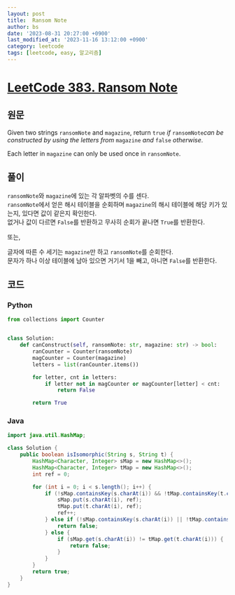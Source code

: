 ```yaml
---
layout: post
title:  Ransom Note
author: bs
date: '2023-08-31 20:27:00 +0900'
last_modified_at: '2023-11-16 13:12:00 +0900'
category: leetcode
tags: [leetcode, easy, 알고리즘]
---
```


# [LeetCode 383. Ransom Note](https://leetcode.com/problems/ransom-note/)

## 원문
Given two strings `ransomNote` and `magazine`, return `true` *if* `ransomNote`*can be constructed by using the letters from* `magazine` *and* `false` *otherwise*.

Each letter in `magazine` can only be used once in `ransomNote`.

## 풀이
`ransomNote`와 `magazine`에 있는 각 알파벳의 수를 센다.<br>
`ransomNote`에서 얻은 해시 테이블을 순회하며 `magazine`의 해시 테이블에 해당 키가 있는지, 있다면 값이 같은지 확인한다.<br>
없거나 값이 다르면 `False`를 반환하고 무사히 순회가 끝나면 `True`를 반환한다.

또는,

글자에 따른 수 세기는 `magazine`만 하고 `ransomNote`를 순회한다.<br>
문자가 하나 이상 테이블에 남아 있으면 거기서 1을 빼고, 아니면 `False`를 반환한다.

## 코드
### Python
```python
from collections import Counter


class Solution:
    def canConstruct(self, ransomNote: str, magazine: str) -> bool:
        ranCounter = Counter(ransomNote)
        magCounter = Counter(magazine)
        letters = list(ranCounter.items())

        for letter, cnt in letters:
            if letter not in magCounter or magCounter[letter] < cnt:
                return False

        return True
```

### Java
```java
import java.util.HashMap;

class Solution {
    public boolean isIsomorphic(String s, String t) {
        HashMap<Character, Integer> sMap = new HashMap<>();
        HashMap<Character, Integer> tMap = new HashMap<>();
        int ref = 0;

        for (int i = 0; i < s.length(); i++) {
            if (!sMap.containsKey(s.charAt(i)) && !tMap.containsKey(t.charAt(i))) {
                sMap.put(s.charAt(i), ref);
                tMap.put(t.charAt(i), ref);
                ref++;
            } else if (!sMap.containsKey(s.charAt(i)) || !tMap.containsKey(t.charAt(i))) {
                return false;
            } else {
                if (sMap.get(s.charAt(i)) != tMap.get(t.charAt(i))) {
                    return false;
                }
            }
        }
        return true;
    }
}
```